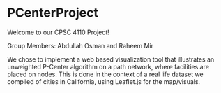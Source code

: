# PCenterProject

Welcome to our CPSC 4110 Project!    

Group Members: Abdullah Osman and Raheem Mir

We chose to implement a web based visualization tool that illustrates an unweighted P-Center algorithm on a path network, where facilities are placed on nodes. This is done in the context of a real life dataset we compiled of cities in California, using Leaflet.js for the map/visuals.
